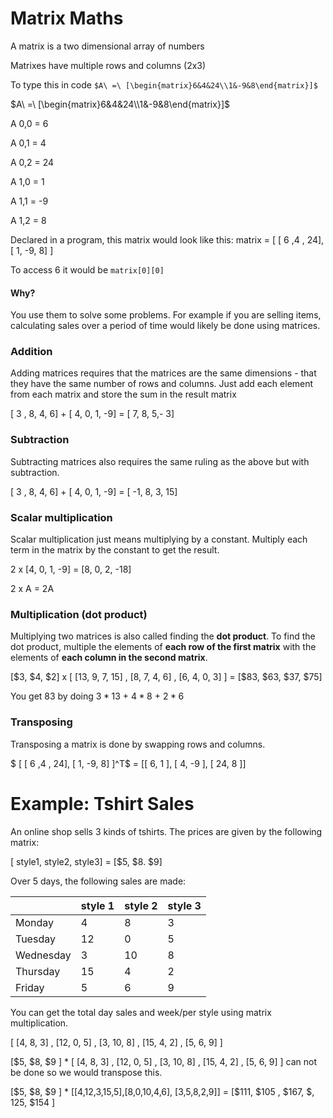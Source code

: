 



# Matrix Maths

A matrix is a two dimensional array of numbers

Matrixes have multiple rows and columns (2x3)

To type this in code `$A\ =\ [\begin{matrix}6&4&24\\1&-9&8\end{matrix}]$`

$A\ =\ [\begin{matrix}6&4&24\\1&-9&8\end{matrix}]$

A 0,0 = 6

A 0,1 = 4

A 0,2 = 24

A 1,0 = 1

A 1,1 = -9

A 1,2 = 8

Declared in a program, this matrix would look like this:
matrix = [ [ 6 ,4 , 24], [ 1, -9, 8] ]

To access 6 it would be `matrix[0][0]`

#### Why?

You use them to solve some problems. For example if you are selling items, calculating sales over a period of time would likely be done using matrices.

### Addition

Adding matrices requires that the matrices are the same dimensions - that they have the same number of rows and columns. Just add each element from each matrix and store the sum in the result matrix

[ 3 , 8, 4, 6] + [ 4, 0, 1, -9] =  [ 7, 8, 5,- 3]

### Subtraction

Subtracting matrices also requires the same ruling as the above but with subtraction.

[ 3 , 8, 4, 6] + [ 4, 0, 1, -9] =  [ -1, 8, 3, 15]

### Scalar multiplication

Scalar multiplication just means multiplying by a constant. Multiply each term in the matrix by the constant to get the result.

2 x  [4, 0, 1, -9] = [8, 0, 2, -18]

2 x A = 2A

### Multiplication (dot product)

Multiplying two matrices is also called finding the **dot product**. To find the dot product, multiple the elements of **each row of the first matrix** with the elements of **each column in the second matrix**.

[\$3, \$4, \$2] x [ [13, 9, 7, 15] , [8, 7, 4, 6] , [6, 4, 0, 3] ] = [\$83, \$63, \$37, \$75]

You get 83 by doing $3 * 13$ + $4*8$ + $2*6$

### Transposing

Transposing a matrix is done by swapping rows and columns. 

$ [ [ 6 ,4 , 24], [ 1, -9, 8] ]^T$ = [[ 6, 1 ], [ 4, -9 ], [  24, 8 ]]

# Example: Tshirt Sales

An online shop sells 3 kinds of tshirts. The prices are given by the following matrix:

[ style1, style2, style3] = [\$5, \$8. \$9]

Over 5 days, the following sales are made:

|           | style 1 | style 2 | style 3 |
| --------- | ------- | ------- | ------- |
| Monday    | 4       | 8       | 3       |
| Tuesday   | 12      | 0       | 5       |
| Wednesday | 3       | 10      | 8       |
| Thursday  | 15      | 4       | 2       |
| Friday    | 5       | 6       | 9       |

You can get the total day sales and week/per style using matrix multiplication.

[ [4, 8, 3] , [12, 0, 5] , [3, 10, 8] , [15, 4, 2] , [5, 6, 9] ]

[\$5, \$8, \$9 ] * [ [4, 8, 3] , [12, 0, 5] , [3, 10, 8] , [15, 4, 2] , [5, 6, 9] ] can not be done so we would transpose this.

[\$5, \$8, \$9 ] * [[4,12,3,15,5],[8,0,10,4,6], [3,5,8,2,9]] = [\$111, \$105 , \$167, \$, 125, \$154 ]